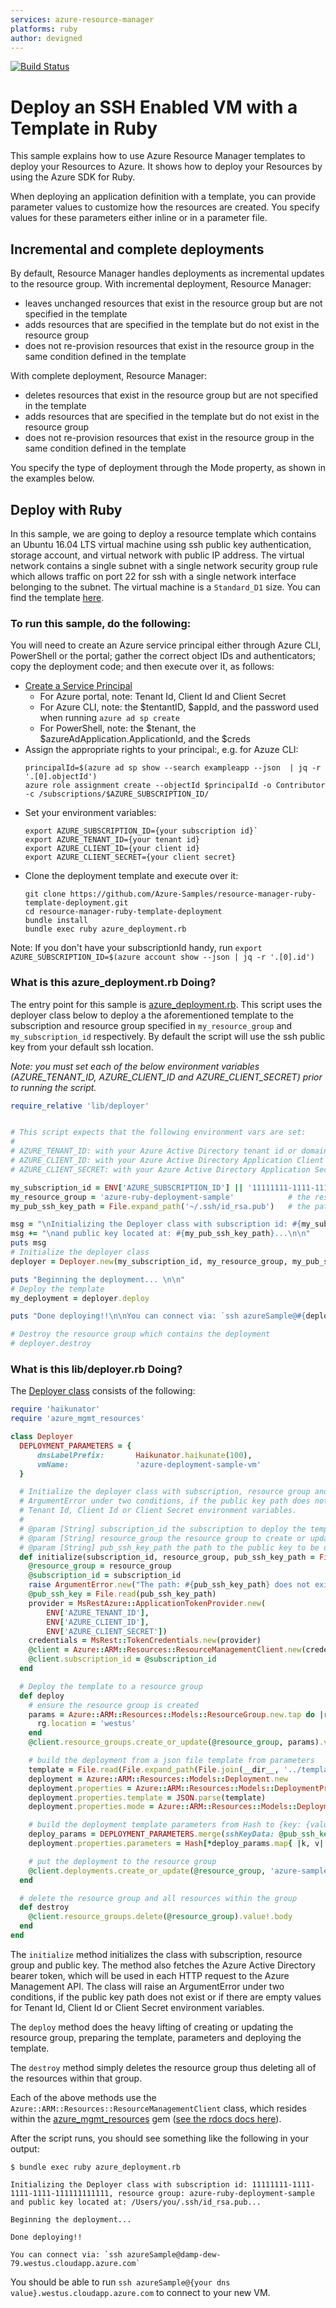 ```yaml
---
services: azure-resource-manager
platforms: ruby
author: devigned
---
```


[![Build Status](https://travis-ci.org/Azure-Samples/resource-manager-ruby-template-deployment.svg?branch=master)](https://travis-ci.org/Azure-Samples/resource-manager-ruby-template-deployment)

# Deploy an SSH Enabled VM with a Template in Ruby

This sample explains how to use Azure Resource Manager templates to deploy your Resources to Azure. It shows how to
deploy your Resources by using the Azure SDK for Ruby.

When deploying an application definition with a template, you can provide parameter values to customize how the
resources are created. You specify values for these parameters either inline or in a parameter file.

## Incremental and complete deployments

By default, Resource Manager handles deployments as incremental updates to the resource group. With incremental
deployment, Resource Manager:

- leaves unchanged resources that exist in the resource group but are not specified in the template
- adds resources that are specified in the template but do not exist in the resource group
- does not re-provision resources that exist in the resource group in the same condition defined in the template

With complete deployment, Resource Manager:

- deletes resources that exist in the resource group but are not specified in the template
- adds resources that are specified in the template but do not exist in the resource group
- does not re-provision resources that exist in the resource group in the same condition defined in the template

You specify the type of deployment through the Mode property, as shown in the examples below.

## Deploy with Ruby

In this sample, we are going to deploy a resource template which contains an Ubuntu 16.04 LTS virtual machine using
ssh public key authentication, storage account, and virtual network with public IP address. The virtual network
contains a single subnet with a single network security group rule which allows traffic on port 22 for ssh with a single
network interface belonging to the subnet. The virtual machine is a `Standard_D1` size. You can find the template
[here](https://github.com/azure-samples/resource-manager-ruby-template-deployment/blob/master/templates/template.json).

### To run this sample, do the following:

You will need to create an Azure service principal either through Azure CLI, PowerShell or the portal; gather the 
correct object IDs and authenticators; copy the deployment code; and then execute
over it, as follows:

* [Create a Service Principal](https://azure.microsoft.com/en-us/documentation/articles/resource-group-authenticate-service-principal/#authenticate-with-password---azure-cli)
  * For Azure portal, note: Tenant Id, Client Id and Client Secret
  * For Azure CLI, note: the $tentantID, $appId, and the password used when running `azure ad sp create`
  * For PowerShell, note: the $tenant, the $azureAdApplication.ApplicationId, and the $creds
* Assign the appropriate rights to your principal:, e.g. for Azuze CLI:
   ```
   principalId=$(azure ad sp show --search exampleapp --json  | jq -r '.[0].objectId')
   azure role assignment create --objectId $principalId -o Contributor -c /subscriptions/$AZURE_SUBSCRIPTION_ID/
   ```
* Set your environment variables:
  ```
  export AZURE_SUBSCRIPTION_ID={your subscription id}`
  export AZURE_TENANT_ID={your tenant id}
  export AZURE_CLIENT_ID={your client id}
  export AZURE_CLIENT_SECRET={your client secret}
  ```
* Clone the deployment template and execute over it:
  ```
  git clone https://github.com/Azure-Samples/resource-manager-ruby-template-deployment.git
  cd resource-manager-ruby-template-deployment
  bundle install
  bundle exec ruby azure_deployment.rb
  ```

Note: If you don't have your subscriptionId handy, run 
`export AZURE_SUBSCRIPTION_ID=$(azure account show --json | jq -r '.[0].id')`

### What is this azure_deployment.rb Doing?

The entry point for this sample is [azure_deployment.rb](https://github.com/azure-samples/resource-manager-ruby-template-deployment/blob/master/azure_deployment.rb). This script uses the deployer class
below to deploy a the aforementioned template to the subscription and resource group specified in `my_resource_group`
and `my_subscription_id` respectively. By default the script will use the ssh public key from your default ssh
location.

*Note: you must set each of the below environment variables (AZURE_TENANT_ID, AZURE_CLIENT_ID and AZURE_CLIENT_SECRET) prior to
running the script.*

``` ruby
require_relative 'lib/deployer'


# This script expects that the following environment vars are set:
#
# AZURE_TENANT_ID: with your Azure Active Directory tenant id or domain
# AZURE_CLIENT_ID: with your Azure Active Directory Application Client ID
# AZURE_CLIENT_SECRET: with your Azure Active Directory Application Secret

my_subscription_id = ENV['AZURE_SUBSCRIPTION_ID'] || '11111111-1111-1111-1111-111111111111'   # your Azure Subscription Id
my_resource_group = 'azure-ruby-deployment-sample'            # the resource group for deployment
my_pub_ssh_key_path = File.expand_path('~/.ssh/id_rsa.pub')   # the path to your rsa public key file

msg = "\nInitializing the Deployer class with subscription id: #{my_subscription_id}, resource group: #{my_resource_group}"
msg += "\nand public key located at: #{my_pub_ssh_key_path}...\n\n"
puts msg
# Initialize the deployer class
deployer = Deployer.new(my_subscription_id, my_resource_group, my_pub_ssh_key_path)

puts "Beginning the deployment... \n\n"
# Deploy the template
my_deployment = deployer.deploy

puts "Done deploying!!\n\nYou can connect via: `ssh azureSample@#{deployer.dns_prefix}.westus.cloudapp.azure.com`"

# Destroy the resource group which contains the deployment
# deployer.destroy
```

### What is this lib/deployer.rb Doing?

The [Deployer class](https://github.com/azure-samples/resource-manager-ruby-template-deployment/blob/master/lib/deployer.rb) consists of the following:

``` ruby
require 'haikunator'
require 'azure_mgmt_resources'

class Deployer
  DEPLOYMENT_PARAMETERS = {
      dnsLabelPrefix:       Haikunator.haikunate(100),
      vmName:               'azure-deployment-sample-vm'
  }

  # Initialize the deployer class with subscription, resource group and public key. The class will raise an
  # ArgumentError under two conditions, if the public key path does not exist or if there are empty values for
  # Tenant Id, Client Id or Client Secret environment variables.
  #
  # @param [String] subscription_id the subscription to deploy the template
  # @param [String] resource_group the resource group to create or update and then deploy the template
  # @param [String] pub_ssh_key_path the path to the public key to be used to authentication
  def initialize(subscription_id, resource_group, pub_ssh_key_path = File.expand_path('~/.ssh/id_rsa.pub'))
    @resource_group = resource_group
    @subscription_id = subscription_id
    raise ArgumentError.new("The path: #{pub_ssh_key_path} does not exist.") unless File.exist?(pub_ssh_key_path)
    @pub_ssh_key = File.read(pub_ssh_key_path)
    provider = MsRestAzure::ApplicationTokenProvider.new(
        ENV['AZURE_TENANT_ID'],
        ENV['AZURE_CLIENT_ID'],
        ENV['AZURE_CLIENT_SECRET'])
    credentials = MsRest::TokenCredentials.new(provider)
    @client = Azure::ARM::Resources::ResourceManagementClient.new(credentials)
    @client.subscription_id = @subscription_id
  end

  # Deploy the template to a resource group
  def deploy
    # ensure the resource group is created
    params = Azure::ARM::Resources::Models::ResourceGroup.new.tap do |rg|
      rg.location = 'westus'
    end
    @client.resource_groups.create_or_update(@resource_group, params).value!

    # build the deployment from a json file template from parameters
    template = File.read(File.expand_path(File.join(__dir__, '../templates/template.json')))
    deployment = Azure::ARM::Resources::Models::Deployment.new
    deployment.properties = Azure::ARM::Resources::Models::DeploymentProperties.new
    deployment.properties.template = JSON.parse(template)
    deployment.properties.mode = Azure::ARM::Resources::Models::DeploymentMode::Incremental

    # build the deployment template parameters from Hash to {key: {value: value}} format
    deploy_params = DEPLOYMENT_PARAMETERS.merge(sshKeyData: @pub_ssh_key)
    deployment.properties.parameters = Hash[*deploy_params.map{ |k, v| [k,  {value: v}] }.flatten]

    # put the deployment to the resource group
    @client.deployments.create_or_update(@resource_group, 'azure-sample', deployment).value!.body
  end

  # delete the resource group and all resources within the group
  def destroy
    @client.resource_groups.delete(@resource_group).value!.body
  end
end
```

The `initialize` method initializes the class with subscription, resource group and public key. The method also fetches
the Azure Active Directory bearer token, which will be used in each HTTP request to the Azure Management API. The class
will raise an ArgumentError under two conditions, if the public key path does not exist or if there are empty
values for Tenant Id, Client Id or Client Secret environment variables.

The `deploy` method does the heavy lifting of creating or updating the resource group, preparing the template,
parameters and deploying the template.

The `destroy` method simply deletes the resource group thus deleting all of the resources within that group.

Each of the above methods use the `Azure::ARM::Resources::ResourceManagementClient` class, which resides within the
[azure_mgmt_resources](https://rubygems.org/gems/azure_mgmt_resources) gem ([see the rdocs docs here](http://www.rubydoc.info/gems/azure_mgmt_resources/0.2.1)).

After the script runs, you should see something like the following in your output:

```
$ bundle exec ruby azure_deployment.rb

Initializing the Deployer class with subscription id: 11111111-1111-1111-1111-111111111111, resource group: azure-ruby-deployment-sample
and public key located at: /Users/you/.ssh/id_rsa.pub...

Beginning the deployment...

Done deploying!!

You can connect via: `ssh azureSample@damp-dew-79.westus.cloudapp.azure.com`
```

You should be able to run `ssh azureSample@{your dns value}.westus.cloudapp.azure.com` to connect to your new VM.
